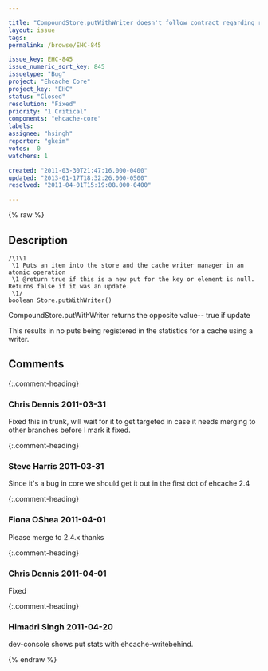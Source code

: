 ```yaml
---

title: "CompoundStore.putWithWriter doesn't follow contract regarding return value"
layout: issue
tags: 
permalink: /browse/EHC-845

issue_key: EHC-845
issue_numeric_sort_key: 845
issuetype: "Bug"
project: "Ehcache Core"
project_key: "EHC"
status: "Closed"
resolution: "Fixed"
priority: "1 Critical"
components: "ehcache-core"
labels: 
assignee: "hsingh"
reporter: "gkeim"
votes:  0
watchers: 1

created: "2011-03-30T21:47:16.000-0400"
updated: "2013-01-17T18:32:26.000-0500"
resolved: "2011-04-01T15:19:08.000-0400"

---
```




{% raw %}



## Description

<div markdown="1" class="description">


```
/\1\1
 \1 Puts an item into the store and the cache writer manager in an atomic operation
 \1 @return true if this is a new put for the key or element is null. Returns false if it was an update.
 \1/
boolean Store.putWithWriter()
```


CompoundStore.putWithWriter returns the opposite value-- true if update

This results in no puts being registered in the statistics for a cache using a writer.


</div>

## Comments


{:.comment-heading}
### **Chris Dennis** <span class="date">2011-03-31</span>

<div markdown="1" class="comment">

Fixed this in trunk, will wait for it to get targeted in case it needs merging to other branches before I mark it fixed.

</div>


{:.comment-heading}
### **Steve Harris** <span class="date">2011-03-31</span>

<div markdown="1" class="comment">

Since it's a bug in core we should get it out in the first dot of ehcache 2.4

</div>


{:.comment-heading}
### **Fiona OShea** <span class="date">2011-04-01</span>

<div markdown="1" class="comment">

Please merge to 2.4.x
thanks

</div>


{:.comment-heading}
### **Chris Dennis** <span class="date">2011-04-01</span>

<div markdown="1" class="comment">

Fixed

</div>


{:.comment-heading}
### **Himadri Singh** <span class="date">2011-04-20</span>

<div markdown="1" class="comment">

dev-console shows put stats with ehcache-writebehind.

</div>



{% endraw %}
